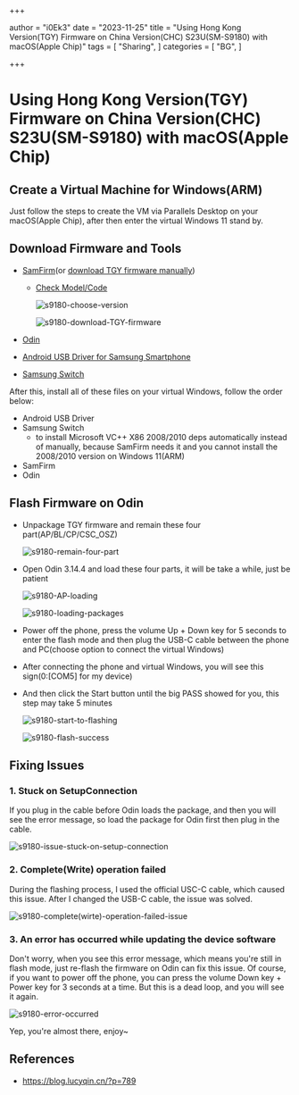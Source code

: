+++

author = "i0Ek3"
date = "2023-11-25"
title = "Using Hong Kong Version(TGY) Firmware on China Version(CHC) S23U(SM-S9180) with macOS(Apple Chip)" 
tags = [
    "Sharing",
]
categories = [
    "BG",
]

+++

# Using Hong Kong Version(TGY) Firmware on China Version(CHC) S23U(SM-S9180) with macOS(Apple Chip)

## Create a Virtual Machine for Windows(ARM)

Just follow the steps to create the VM via Parallels Desktop on your macOS(Apple Chip), after then enter the virtual Windows 11 stand by.

## Download Firmware and Tools

- [SamFirm](https://samfirmtool.com)(or [download TGY firmware manually](https://samfw.com/firmware/SM-S9180))
  - [Check Model/Code](https://www.sxrom.com)
  
    ![s9180-choose-version](https://cdn.statically.io/gh/i0Ek3/apichost@main/20231125/s9180-choose-version.6ua0eculvjpc.jpg)
  
    ![s9180-download-TGY-firmware](https://cdn.statically.io/gh/i0Ek3/apichost@main/20231125/s9180-download-TGY-firmware.8sz078ad1fc.jpg)
  
- [Odin](https://odindownloader.com)

- [Android USB Driver for Samsung Smartphone](https://developer.samsung.com/android-usb-driver)

- [Samsung Switch](https://www.samsung.com/global/download/)

After this, install all of these files on your virtual Windows, follow the order below:

- Android USB Driver
- Samsung Switch
  - to install Microsoft VC++ X86 2008/2010 deps automatically instead of manually, because SamFirm needs it and you cannot install the 2008/2010 version on Windows 11(ARM)
- SamFirm
- Odin

## Flash Firmware on Odin

- Unpackage TGY firmware and remain these four part(AP/BL/CP/CSC_OSZ)
  
  ![s9180-remain-four-part](https://cdn.statically.io/gh/i0Ek3/apichost@main/20231125/s9180-remain-four-part.73cf3cm28neo.jpg)
- Open Odin 3.14.4 and load these four parts, it will be take a while, just be patient
  
  ![s9180-AP-loading](https://cdn.statically.io/gh/i0Ek3/apichost@main/20231125/s9180-AP-loading.780sjc5xbnuo.jpg)

  ![s9180-loading-packages](https://cdn.statically.io/gh/i0Ek3/apichost@main/20231125/s9180-loading-packages.5dsom5r4nw5c.jpg)
  
- Power off the phone, press the volume Up + Down key for 5 seconds to enter the flash mode and then plug the USB-C cable between the phone and PC(choose option to connect the virtual Windows)

- After connecting the phone and virtual Windows, you will see this sign(0:[COM5] for my device)
- And then click the Start button until the big PASS showed for you, this step may take 5 minutes
  
  ![s9180-start-to-flashing](https://cdn.statically.io/gh/i0Ek3/apichost@main/20231125/s9180-start-to-flashing.3jqkx5h29q2o.jpg)
  
  ![s9180-flash-success](https://cdn.statically.io/gh/i0Ek3/apichost@main/20231125/s9180-flash-success.6w27jni0gqkg.jpg)

## Fixing Issues

### 1. Stuck on SetupConnection

If you plug in the cable before Odin loads the package, and then you will see the error message, so load the package for Odin first then plug in the cable.

![s9180-issue-stuck-on-setup-connection](https://cdn.statically.io/gh/i0Ek3/apichost@main/20231125/s9180-issue-stuck-on-setup-connection.fyjy9bn6em0.jpg)

### 2. Complete(Write) operation failed

During the flashing process, I used the official USC-C cable, which caused this issue. After I changed the USB-C cable, the issue was solved.

![s9180-complete(wirte)-operation-failed-issue](https://cdn.statically.io/gh/i0Ek3/apichost@main/20231125/s9180-complete(wirte)-operation-failed-issue.33kr9i80uwzk.jpg)

### 3. An error has occurred while updating the device software

Don't worry, when you see this error message, which means you're still in flash mode, just re-flash the firmware on Odin can fix this issue. Of course, if you want to power off the phone, you can press the volume Down key + Power key for 3 seconds at a time. But this is a dead loop, and you will see it again.

![s9180-error-occurred](https://cdn.statically.io/gh/i0Ek3/apichost@main/20231125/s9180-error-occurred.1pe515uq2mww.jpg)

Yep, you're almost there, enjoy~

## References

- https://blog.lucyqin.cn/?p=789
